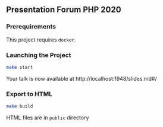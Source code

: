 ## Presentation Forum PHP 2020

### Prerequirements

This project requires `docker`.

### Launching the Project

```sh
make start
```

Your talk is now available at http://localhost:1948/slides.md#/

### Export to HTML

```sh
make build
```

HTML files are in `public` directory
